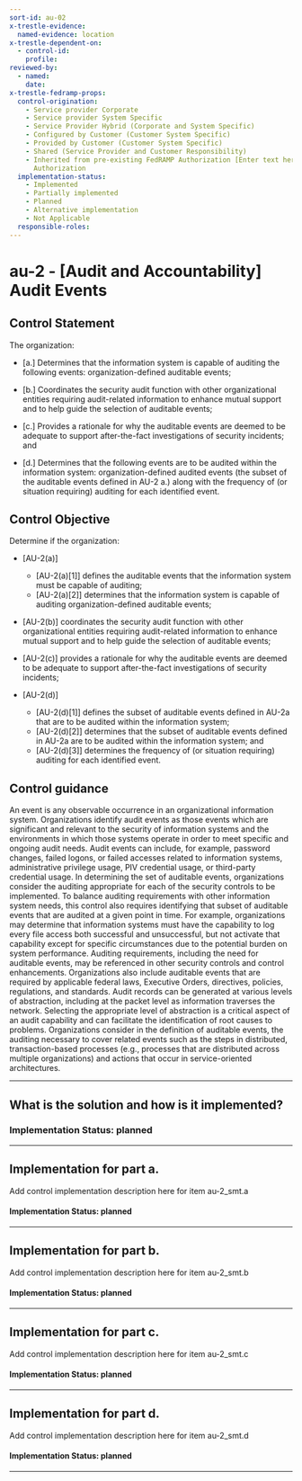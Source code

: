```yaml
---
sort-id: au-02
x-trestle-evidence:
  named-evidence: location
x-trestle-dependent-on:
  - control-id:
    profile:
reviewed-by:
  - named:
    date:
x-trestle-fedramp-props:
  control-origination:
    - Service provider Corporate
    - Service provider System Specific
    - Service Provider Hybrid (Corporate and System Specific)
    - Configured by Customer (Customer System Specific)
    - Provided by Customer (Customer System Specific)
    - Shared (Service Provider and Customer Responsibility)
    - Inherited from pre-existing FedRAMP Authorization [Enter text here], Date of
      Authorization
  implementation-status:
    - Implemented
    - Partially implemented
    - Planned
    - Alternative implementation
    - Not Applicable
  responsible-roles:
---
```


# au-2 - \[Audit and Accountability\] Audit Events

## Control Statement

The organization:

- \[a.\] Determines that the information system is capable of auditing the following events: organization-defined auditable events;

- \[b.\] Coordinates the security audit function with other organizational entities requiring audit-related information to enhance mutual support and to help guide the selection of auditable events;

- \[c.\] Provides a rationale for why the auditable events are deemed to be adequate to support after-the-fact investigations of security incidents; and

- \[d.\] Determines that the following events are to be audited within the information system: organization-defined audited events (the subset of the auditable events defined in AU-2 a.) along with the frequency of (or situation requiring) auditing for each identified event.

## Control Objective

Determine if the organization:

- \[AU-2(a)\]

  - \[AU-2(a)[1]\] defines the auditable events that the information system must be capable of auditing;
  - \[AU-2(a)[2]\] determines that the information system is capable of auditing organization-defined auditable events;

- \[AU-2(b)\] coordinates the security audit function with other organizational entities requiring audit-related information to enhance mutual support and to help guide the selection of auditable events;

- \[AU-2(c)\] provides a rationale for why the auditable events are deemed to be adequate to support after-the-fact investigations of security incidents;

- \[AU-2(d)\]

  - \[AU-2(d)[1]\] defines the subset of auditable events defined in AU-2a that are to be audited within the information system;
  - \[AU-2(d)[2]\] determines that the subset of auditable events defined in AU-2a are to be audited within the information system; and
  - \[AU-2(d)[3]\] determines the frequency of (or situation requiring) auditing for each identified event.

## Control guidance

An event is any observable occurrence in an organizational information system. Organizations identify audit events as those events which are significant and relevant to the security of information systems and the environments in which those systems operate in order to meet specific and ongoing audit needs. Audit events can include, for example, password changes, failed logons, or failed accesses related to information systems, administrative privilege usage, PIV credential usage, or third-party credential usage. In determining the set of auditable events, organizations consider the auditing appropriate for each of the security controls to be implemented. To balance auditing requirements with other information system needs, this control also requires identifying that subset of auditable events that are audited at a given point in time. For example, organizations may determine that information systems must have the capability to log every file access both successful and unsuccessful, but not activate that capability except for specific circumstances due to the potential burden on system performance. Auditing requirements, including the need for auditable events, may be referenced in other security controls and control enhancements. Organizations also include auditable events that are required by applicable federal laws, Executive Orders, directives, policies, regulations, and standards. Audit records can be generated at various levels of abstraction, including at the packet level as information traverses the network. Selecting the appropriate level of abstraction is a critical aspect of an audit capability and can facilitate the identification of root causes to problems. Organizations consider in the definition of auditable events, the auditing necessary to cover related events such as the steps in distributed, transaction-based processes (e.g., processes that are distributed across multiple organizations) and actions that occur in service-oriented architectures.

______________________________________________________________________

## What is the solution and how is it implemented?

### Implementation Status: planned

______________________________________________________________________

## Implementation for part a.

Add control implementation description here for item au-2_smt.a

#### Implementation Status: planned

______________________________________________________________________

## Implementation for part b.

Add control implementation description here for item au-2_smt.b

#### Implementation Status: planned

______________________________________________________________________

## Implementation for part c.

Add control implementation description here for item au-2_smt.c

#### Implementation Status: planned

______________________________________________________________________

## Implementation for part d.

Add control implementation description here for item au-2_smt.d

#### Implementation Status: planned

______________________________________________________________________
